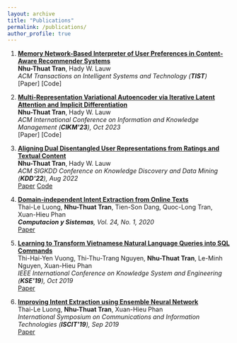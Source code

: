 ```yaml
---
layout: archive
title: "Publications"
permalink: /publications/
author_profile: true
---
```

1. <b> [Memory Network-Based Interpreter of User Preferences in Content-Aware Recommender Systems]()</b> <br><b>Nhu-Thuat Tran</b>, Hady W. Lauw <br><i> ACM Transactions on Intelligent Systems and Technology (<b>TIST</b>) </i> <br>[Paper] [Code]<br>

2. <b> [Multi-Representation Variational Autoencoder via Iterative Latent Attention and Implicit Differentiation]()</b> <br><b>Nhu-Thuat Tran</b>, Hady W. Lauw <br><i> ACM International Conference on Information and Knowledge Management (<b>CIKM'23</b>), Oct 2023 </i> <br>[Paper] [Code]<br>

3. <b> [Aligning Dual Disentangled User Representations from Ratings and Textual Content]()</b> <br><b>Nhu-Thuat Tran</b>, Hady W. Lauw <br><i> ACM SIGKDD Conference on Knowledge Discovery and Data Mining (<b>KDD'22</b>), Aug 2022 </i> <br>[Paper](https://ink.library.smu.edu.sg/cgi/viewcontent.cgi?article=8601&context=sis_research) [Code](https://github.com/PreferredAI/ADDVAE)<br>

4. <b> [Domain-independent Intent Extraction from Online Texts]()</b> <br>Thai-Le Luong, <b>Nhu-Thuat Tran</b>, Tien-Son Dang, Quoc-Long Tran, Xuan-Hieu Phan <br><i> <b>Computacion y Sistemas</b>, Vol. 24, No. 1, 2020 </i> <br>[Paper](http://www.scielo.org.mx/pdf/cys/v24n1/1405-5546-cys-24-01-331.pdf)

5. <b> [Learning to Transform Vietnamese Natural Language Queries into SQL Commands]()</b> <br>Thi-Hai-Yen Vuong, Thi-Thu-Trang Nguyen, <b>Nhu-Thuat Tran</b>, Le-Minh Nguyen, Xuan-Hieu Phan <br><i> IEEE International Conference on Knowledge System and Engineering (<b>KSE'19</b>), Oct 2019 </i> <br>[Paper](https://ieeexplore.ieee.org/document/8919393)

6. <b> [Improving Intent Extraction using Ensemble Neural Network]()</b> <br>Thai-Le Luong, <b>Nhu-Thuat Tran</b>, Xuan-Hieu Phan <br><i> International Symposium on Communications and Information Technologies (<b>ISCIT'19</b>), Sep 2019 </i> <br>[Paper](https://ieeexplore.ieee.org/document/8905140)